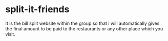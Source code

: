 # split-it-friends
It is the bill split website within the group so that i will automatically gives the final amount to be paid to the restaurants or any other place which you visit.
